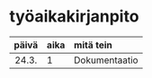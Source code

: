 # työaikakirjanpito

| päivä | aika | mitä tein  |
| :----:|:-----| :-----|
| 24.3. | 1    | Dokumentaatio |